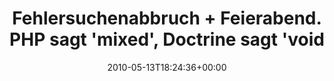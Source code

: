 ---
retweeted: false
source: <a href="http://twitter.com" rel="nofollow">Twitter Web Client</a>
entities:
  hashtags: []
  symbols: []
  user_mentions: []
  urls: []
display_text_range:
- '0'
- '108'
favorite_count: '0'
id_str: '13927764513'
truncated: false
retweet_count: '0'
id: '13927764513'
created_at: Thu May 13 18:24:36 +0000 2010
favorited: false
full_text: 'Fehlersuchenabbruch + Feierabend. PHP sagt ''mixed'', Doctrine sagt ''void''.
  Ich sag: WTF. http://bit.ly/cODurk'
lang: de
tags:
- pesos/twitter
date: '2010-05-13T18:24:36+00:00'
src: https://twitter.com/bascht/status/13927764513
original_url: https://twitter.com/bascht/status/13927764513
type: twitter_tweet
text: 'Fehlersuchenabbruch + Feierabend. PHP sagt ''mixed'', Doctrine sagt ''void''.
  Ich sag: WTF. http://bit.ly/cODurk'
title: Fehlersuchenabbruch + Feierabend. PHP sagt 'mixed', Doctrine sagt 'void

---